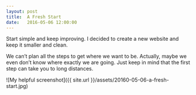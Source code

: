 ```yaml
---
layout: post
title:  A Fresh Start
date:   2016-05-06 12:00:00
---
```


Start simple and keep improving. I decided to create a new website and keep it smaller and clean.

We can’t plan all the steps to get where we want to be. Actually, maybe we even don’t know where exactly we are going. Just keep in mind that the first step can take you to long distances.

![My helpful screenshot]({{ site.url }}/assets/20160-05-06-a-fresh-start.jpg)
